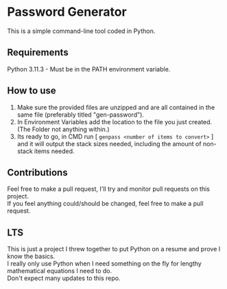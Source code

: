 # Password Generator

This is a simple command-line tool coded in Python.

## Requirements

Python 3.11.3 - Must be in the PATH environment variable.
<script src="https://gist.github.com/nex3/c395b2f8fd4b02068be37c961301caa7.js"></script>

## How to use

1. Make sure the provided files are unzipped and are all contained in the same file (preferably titled "gen-password").
2. In Environment Variables add the location to the file you just created. (The Folder not anything within.)
3. Its ready to go, in CMD run [ `genpass <number of items to convert>` ] and it will output the stack sizes needed, including the amount of non-stack items needed.  

## Contributions

Feel free to make a pull request, I'll try and monitor pull requests on this project.  
If you feel anything could/should be changed, feel free to make a pull request.

## LTS

This is just a project I threw together to put Python on a resume and prove I know the basics.  
I really only use Python when I need something on the fly for lengthy mathematical equations I need to do.  
Don't expect many updates to this repo.  
